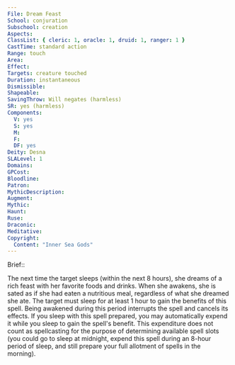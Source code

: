 ```yaml
---
File: Dream Feast
School: conjuration
Subschool: creation
Aspects: 
ClassList: { cleric: 1, oracle: 1, druid: 1, ranger: 1 }
CastTime: standard action
Range: touch
Area: 
Effect: 
Targets: creature touched
Duration: instantaneous
Dismissible: 
Shapeable: 
SavingThrow: Will negates (harmless)
SR: yes (harmless)
Components:
  V: yes
  S: yes
  M: 
  F: 
  DF: yes
Deity: Desna
SLALevel: 1
Domains: 
GPCost: 
Bloodline: 
Patron: 
MythicDescription: 
Augment: 
Mythic: 
Haunt: 
Ruse: 
Draconic: 
Meditative: 
Copyright:
  Content: "Inner Sea Gods"
---
```

Brief:: 

The next time the target sleeps (within the next 8 hours), she dreams of a rich feast with her favorite foods and drinks. When she awakens, she is sated as if she had eaten a nutritious meal, regardless of what she dreamed she ate. The target must sleep for at least 1 hour to gain the benefits of this spell. Being awakened during this period interrupts the spell and cancels its effects.  If you sleep with this spell prepared, you may automatically expend it while you sleep to gain the spell's benefit. This expenditure does not count as spellcasting for the purpose of determining available spell slots (you could go to sleep at midnight, expend this spell during an 8-hour period of sleep, and still prepare your full allotment of spells in the morning).

